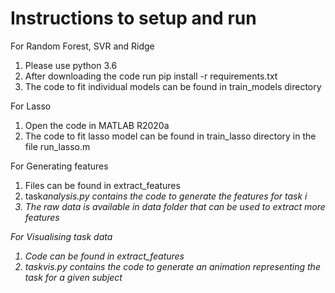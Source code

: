 # Instructions to setup and run

For Random Forest, SVR and Ridge

1. Please use python 3.6
2. After downloading the code run pip install -r requirements.txt
3. The code to fit individual models can be found in train_models directory

For Lasso

1. Open the code in MATLAB R2020a
2. The code to fit lasso model can be found in train_lasso directory in the file run_lasso.m


For Generating features

1. Files can be found in extract_features
2. task<i>analysis.py contains the code to generate the features for task i
3. The raw data is available in data folder that can be used to extract more features

For Visualising task data

1. Code can be found in extract_features
2. task<i>vis.py contains the code to generate an animation representing the task for a given subject
